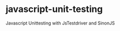 javascript-unit-testing
=======================

Javascript Unittesting with JsTestdriver and SinonJS
